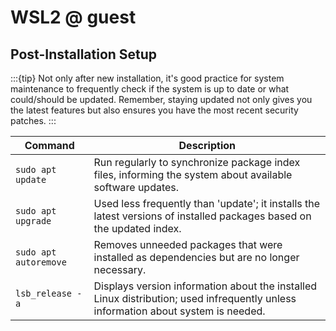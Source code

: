 # WSL2 @ guest

## Post-Installation Setup

:::{tip}
Not only after new installation, it's good practice for system maintenance to frequently check if the system is up to date or what could/should be updated. Remember, staying updated not only gives you the latest features but also ensures you have the most recent security patches.
:::

| Command                    | Description |
|----------------------------|-------------|
| `sudo apt update`          | Run regularly to synchronize package index files, informing the system about available software updates. |
| `sudo apt upgrade`         | Used less frequently than 'update'; it installs the latest versions of installed packages based on the updated index. |
| `sudo apt autoremove`      | Removes unneeded packages that were installed as dependencies but are no longer necessary. |
| `lsb_release -a`           | Displays version information about the installed Linux distribution; used infrequently unless information about system is needed. |
